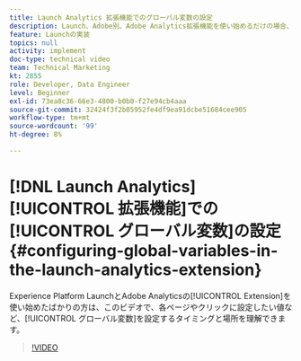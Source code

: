 ```yaml
---
title: Launch Analytics 拡張機能でのグローバル変数の設定
description: Launch、Adobe別、Adobe Analytics拡張機能を使い始めるだけの場合、このビデオを使用すると、グローバル変数を設定するタイミングと場所（各ページやクリックに設定する値）を理解できます。
feature: Launchの実装
topics: null
activity: implement
doc-type: technical video
team: Technical Marketing
kt: 2855
role: Developer, Data Engineer
level: Beginner
exl-id: 73ea8c36-66e3-4800-b0b0-f27e94cb4aaa
source-git-commit: 32424f3f2b05952fe4df9ea91dcbe51684cee905
workflow-type: tm+mt
source-wordcount: '99'
ht-degree: 8%

---
```


# [!DNL Launch Analytics] [!UICONTROL 拡張機能]での[!UICONTROL グローバル変数]の設定 {#configuring-global-variables-in-the-launch-analytics-extension}

Experience Platform LaunchとAdobe Analyticsの[!UICONTROL Extension]を使い始めたばかりの方は、このビデオで、各ページやクリックに設定したい値など、[!UICONTROL グローバル変数]を設定するタイミングと場所を理解できます。

>[!VIDEO](https://video.tv.adobe.com/v/27181/?quality=9)
